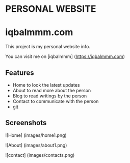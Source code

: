 

# PERSONAL WEBSITE

# iqbalmmm.com

This project is my personal website info.

You can visit me on 
[iqbalmmm] (https://iqbalmmm.com)

## Features

- Home to look the latest updates
- About to read more about the person
- Blog to read writings by the person
- Contact to communicate with the person
- git

## Screenshots

![Home] (images/home1.png)

![About] (images/about1.png)

![contact] (images/contacts.png)
